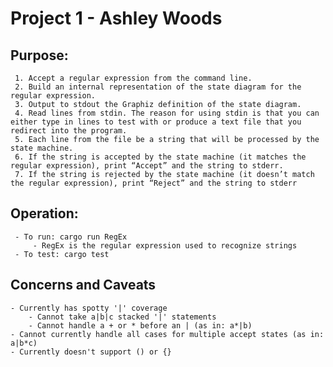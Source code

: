 # Project 1 - Ashley Woods
## Purpose: 
     1. Accept a regular expression from the command line.
     2. Build an internal representation of the state diagram for the regular expression.
     3. Output to stdout the Graphiz definition of the state diagram.
     4. Read lines from stdin. The reason for using stdin is that you can either type in lines to test with or produce a text file that you redirect into the program.
     5. Each line from the file be a string that will be processed by the state machine.
     6. If the string is accepted by the state machine (it matches the regular expression), print “Accept” and the string to stderr.
     7. If the string is rejected by the state machine (it doesn’t match the regular expression), print “Reject” and the string to stderr
 
 ## Operation:
     - To run: cargo run RegEx
         - RegEx is the regular expression used to recognize strings
     - To test: cargo test

## Concerns and Caveats
    - Currently has spotty '|' coverage 
        - Cannot take a|b|c stacked '|' statements
        - Cannot handle a + or * before an | (as in: a*|b)
    - Cannot currently handle all cases for multiple accept states (as in: a|b*c)
    - Currently doesn't support () or {}